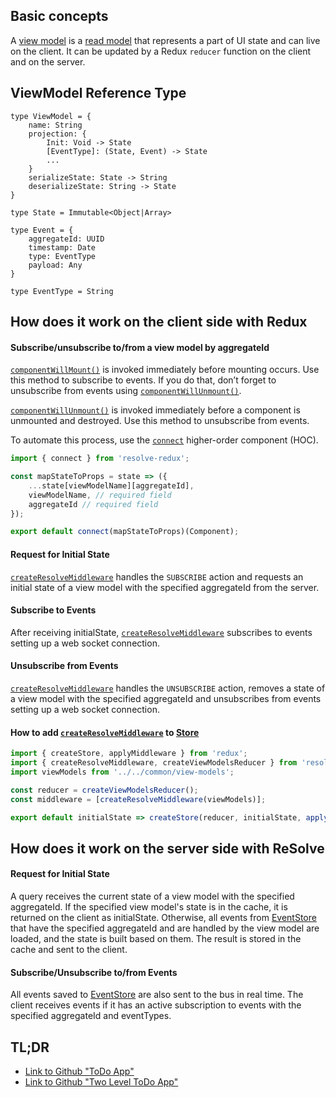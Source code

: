 ## Basic concepts

A [view model](https://github.com/reimagined/resolve/tree/master#read-model-view-model-and-query) is a [read model](https://github.com/reimagined/resolve/tree/master#read-model-view-model-and-query) that represents a part of UI state and can live on the client. It can be updated by a Redux `reducer` function on the client and on the server.

## ViewModel Reference Type 

```
type ViewModel = {
    name: String
    projection: {
        Init: Void -> State
        [EventType]: (State, Event) -> State
        ...
    }
    serializeState: State -> String
    deserializeState: String -> State
}
```

```
type State = Immutable<Object|Array> 
```

```
type Event = {
    aggregateId: UUID
    timestamp: Date
    type: EventType
    payload: Any
}
```

``` 
type EventType = String
```

## How does it work on the client side with Redux
#### Subscribe/unsubscribe to/from a view model by aggregateId

[`componentWillMount()`](https://reactjs.org/docs/react-component.html#componentwillmount) is invoked immediately before mounting occurs.
Use this method to subscribe to events. If you do that, don’t forget to unsubscribe from events using [`componentWillUnmount()`](https://reactjs.org/docs/react-component.html#componentwillunmount).

[`componentWillUnmount()`](https://reactjs.org/docs/react-component.html#componentwillunmount) is invoked immediately before a component is unmounted and destroyed. Use this method to unsubscribe from events.

To automate this process, use the [`connect`](https://github.com/reimagined/resolve/tree/master/packages/resolve-redux#connect) higher-order component (HOC).

```js
import { connect } from 'resolve-redux';

const mapStateToProps = state => ({
    ...state[viewModelName][aggregateId],
    viewModelName, // required field
    aggregateId // required field
});

export default connect(mapStateToProps)(Component);
```

#### Request for Initial State

[`createResolveMiddleware`](https://github.com/reimagined/resolve/tree/master/packages/resolve-redux#resolvemiddleware) handles the `SUBSCRIBE` action and requests an initial state of a view model with the specified aggregateId from the server.

#### Subscribe to Events

After receiving initialState, [`createResolveMiddleware`](https://github.com/reimagined/resolve/tree/master/packages/resolve-redux#resolvemiddleware) subscribes to events setting up a web socket connection.

#### Unsubscribe from Events

[`createResolveMiddleware`](https://github.com/reimagined/resolve/tree/master/packages/resolve-redux#createresolvemiddleware) handles the `UNSUBSCRIBE` action, removes a state of a view model with the specified aggregateId and unsubscribes from events setting up a web socket connection.

#### How to add [`createResolveMiddleware`](https://github.com/reimagined/resolve/tree/master/packages/resolve-redux#resolvemiddleware) to [Store](https://redux.js.org/docs/api/createStore.html)
``` js
import { createStore, applyMiddleware } from 'redux';
import { createResolveMiddleware, createViewModelsReducer } from 'resolve-redux';
import viewModels from '../../common/view-models';

const reducer = createViewModelsReducer();
const middleware = [createResolveMiddleware(viewModels)];

export default initialState => createStore(reducer, initialState, applyMiddleware(...middleware));
```

## How does it work on the server side with ReSolve

#### Request for Initial State

A query receives the current state of a view model with the specified aggregateId. If the specified view model's state is in the cache, it is returned on the client as initialState. Otherwise, all events from [EventStore](https://github.com/reimagined/resolve/tree/master#event-store) that have the specified aggregateId and are handled by the view model are loaded, and the state is built based on them. The result is stored in the cache and sent to the client.

#### Subscribe/Unsubscribe to/from Events

All events saved to [EventStore](https://github.com/reimagined/resolve/tree/master#event-store) are also sent to the bus in real time. The client receives events if it has an active subscription to events with the specified aggregateId and eventTypes.

## TL;DR
* [Link to Github "ToDo App"](https://github.com/reimagined/resolve/tree/master/examples/todo-two-levels)
* [Link to Github "Two Level ToDo App"](https://github.com/reimagined/resolve/tree/master/examples/todo)

